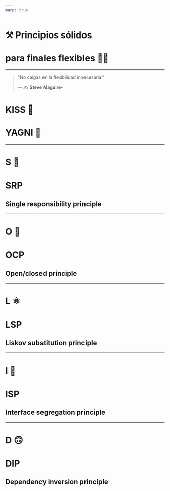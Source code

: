 ```yaml
---
marp: true
---
```


# ⚒️ Principios sólidos
# para finales flexibles 🤸‍♀️

---

> "No caigas en la flexibilidad innecesaria."
>
> -- ✍️ **Steve Maguire-**

# KISS 💋

# YAGNI 🚫


---

# S 🦄

# SRP

## Single responsibility principle

---

# O 🔐

# OCP

## Open/closed principle

---

# L ⚛️

# LSP

## Liskov substitution principle

---

# I 🤹

# ISP

## Interface segregation principle

---

# D 🙃

# DIP

## Dependency inversion principle

